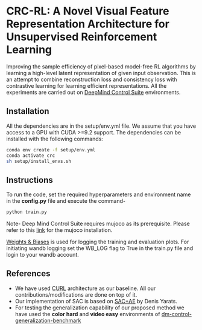 
# CRC-RL: A Novel Visual Feature Representation Architecture for Unsupervised Reinforcement Learning

Improving the sample efficiency of pixel-based model-free RL algorithms
by learning a high-level latent representation of given input observation.
This is an attempt to combine reconstruction loss and consistency loss with contrastive learning for learning efficient representations.
All the experiments are carried out on [DeepMind Control Suite](https://www.deepmind.com/open-source/deepmind-control-suite) environments.




## Installation

All the dependencies are in the setup/env.yml file. We assume that you have access to a GPU with CUDA >=9.2 support. The dependencies can be installed with the following commands:


```bash
conda env create -f setup/env.yml
conda activate crc
sh setup/install_envs.sh
```
    
## Instructions

To run the code, set the required hyperparameters and environment name in the **config.py** file and execute the command-

```bash
python train.py
```
Note- Deep Mind Control Suite requires mujoco as its prerequisite. Please refer to this [link](https://www.youtube.com/watch?v=Wnb_fiStFb8) for the mujoco installation.

[Weights & Biases](https://wandb.ai/site) is used for logging the training and evaluation plots. For initiating wandb logging set the WB_LOG flag to True in the train.py file and login to your wandb account.



## References
- We have used [CURL](https://github.com/MishaLaskin/curl) architecture as our baseline. All our contributions/modifications are done on top of it.
- Our implementation of SAC is based on [SAC+AE](https://github.com/denisyarats/pytorch_sac_ae) by Denis Yarats.
- For testing the generalization capability of our proposed method we have used the **color hard** and **video easy** environments of [dm-control-generalization-benchmark](https://github.com/nicklashansen/dmcontrol-generalization-benchmark)



